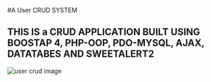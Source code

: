 #A User CRUD SYSTEM
## THIS IS a CRUD APPLICATION BUILT USING BOOSTAP 4, PHP-OOP, PDO-MYSQL, AJAX, DATATABES AND SWEETALERT2


![user crud image](https://i.im.ge/2024/04/10/Wnal7p.image.png)
